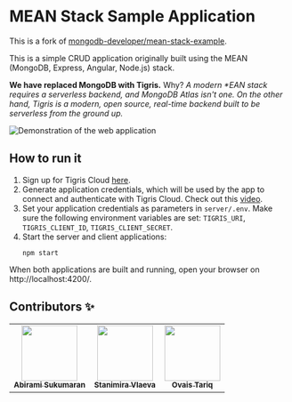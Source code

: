 # MEAN Stack Sample Application

This is a fork of [mongodb-developer/mean-stack-example](https://github.com/mongodb-developer/mean-stack-example).

This is a simple CRUD application originally built using the MEAN (MongoDB, 
Express, Angular, Node.js) stack. 

**We have replaced MongoDB with Tigris.** Why? _A modern *EAN stack requires 
a serverless backend, and MongoDB Atlas isn't one. On the other hand, Tigris 
is a modern, open source, real-time backend built to be serverless from the 
ground up._

![Demonstration of the web application](demo.gif)

## How to run it

1. Sign up for Tigris Cloud [here](https://www.tigrisdata.com/beta#signup-form).
2. Generate application credentials, which will be used by the app to 
   connect and authenticate with Tigris Cloud. Check out this
   [video](https://youtu.be/Ls50EOrU3AQ). 
3. Set your application credentials as parameters in `server/.env`. Make 
   sure the following environment variables are set: `TIGRIS_URI`, 
   `TIGRIS_CLIENT_ID`, `TIGRIS_CLIENT_SECRET`.
4. Start the server and client applications:
    ```
    npm start
    ```

When both applications are built and running, open your browser on http://localhost:4200/.

## Contributors ✨

<!-- prettier-ignore-start -->
<!-- markdownlint-disable -->
<table>
  <tr>
    <td align="center">
        <a href="https://github.com/AbiramiSukumaran">
            <img src="https://avatars.githubusercontent.com/u/13735898?v=4" width="100px;" alt=""/><br />
            <sub><b>Abirami Sukumaran</b></sub>
        </a><br />
    </td>
    <td align="center">
        <a href="https://twitter.com/StanimiraVlaeva">
            <img src="https://avatars.githubusercontent.com/u/7893485?v=4" width="100px;" alt=""/><br />
            <sub><b>Stanimira Vlaeva</b></sub>
        </a><br />
    </td>
    <td align="center">
        <a href="https://twitter.com/ovaistariq">
            <img src="https://avatars.githubusercontent.com/u/1632658?v=4" width="100px;" alt=""/><br />
            <sub><b>Ovais Tariq</b></sub>
        </a><br />
    </td>
  </tr>
</table>

<!-- markdownlint-restore -->
<!-- prettier-ignore-end -->
